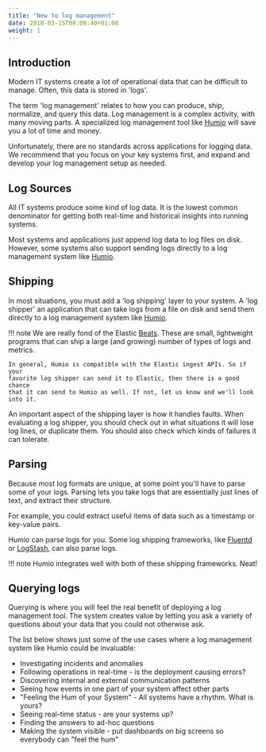 ```yaml
---
title: "New to log management"
date: 2018-03-15T08:09:40+01:00
weight: 1
---
```


## Introduction

Modern IT systems create a lot of operational data that can be difficult to
manage. Often, this data is stored in 'logs'.

The term 'log management' relates to how you can produce, ship, normalize, and
query this data. Log management is a complex activity, with many moving
parts. A specialized log management tool like
[Humio](http://www.humio.com) will save you a lot of time and money.

Unfortunately, there are no standards across applications for
logging data. We recommend that you focus on your key systems first, and
expand and develop your log management setup as needed.

## Log Sources

All IT systems produce some kind of log data. It is the lowest common denominator for
getting both real-time and historical insights into running systems.

Most systems and applications just append log data to log files on disk.
However, some systems also support sending logs directly to a log management
system like [Humio](http://www.humio.com).


## Shipping

In most situations, you must add a 'log shipping' layer to your system.  A
'log shipper' an application that can take logs from a file on disk and
send them directly to a log management system like [Humio](http://www.humio.com).


!!! note
    We are really fond of the Elastic
    [Beats](https://www.elastic.co/products/beats).  These are small,
    lightweight programs that can ship a large (and growing) number of
    types of logs and metrics.

    In general, Humio is compatible with the Elastic ingest APIs. So if your
    favorite log shipper can send it to Elastic, then there is a good chance
    that it can send to Humio as well. If not, let us know and we'll look into it.

An important aspect of the shipping layer is how it handles faults. When
evaluating a log shipper, you should check out in what situations it will lose
log lines, or duplicate them. You should also check which kinds of failures it
can tolerate.

## Parsing

Because most log formats are unique, at some point you'll have to parse
some of your logs.  Parsing lets you take logs that are
essentially just lines of text, and extract their structure.

For example, you could extract useful items of data such as a timestamp or
key-value pairs.

Humio can parse logs for you. Some log shipping frameworks, like
[Fluentd](http://www.fluentd.org/) or
[LogStash](https://www.elastic.co/products/logstash), can also parse logs.

!!! note
    Humio integrates well with both of these shipping frameworks. Neat!


## Querying logs

Querying is where you will feel the real benefit of deploying a log management
tool. The system creates value by letting you ask a variety of questions about
your data that you could not otherwise ask.

The list below shows just some of the use cases where a log management system
like Humio could be invaluable:

- Investigating incidents and anomalies
- Following operations in real-time - is the deployment causing errors?
- Discovering internal and external communication patterns
- Seeing how events in one part of your system affect other parts
- "Feeling the Hum of your System" - All systems have a rhythm.  What is yours?
- Seeing real-time status - are your systems up?
- Finding the answers to ad-hoc questions
- Making the system visible - put dashboards on big screens so everybody can "feel the hum"
